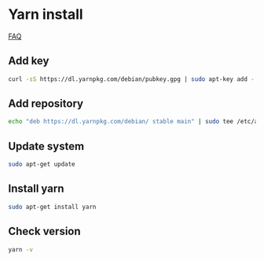 # Yarn install

[FAQ](../FAQ.md)

## Add key

```bash
curl -sS https://dl.yarnpkg.com/debian/pubkey.gpg | sudo apt-key add -
```

## Add repository

```bash
echo "deb https://dl.yarnpkg.com/debian/ stable main" | sudo tee /etc/apt/sources.list.d/yarn.list
```

## Update system

```bash
sudo apt-get update
```

## Install yarn

```bash
sudo apt-get install yarn
```

## Check version

```bash
yarn -v
```
